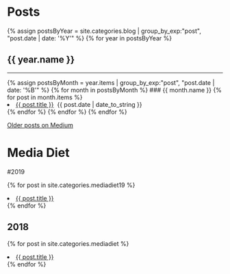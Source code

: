 # Posts

{% assign postsByYear = site.categories.blog | group_by_exp:"post", "post.date | date: '%Y'" %}
{% for year in postsByYear %}
## {{ year.name }}
<hr>
{% assign postsByMonth = year.items | group_by_exp:"post", "post.date | date: '%B'" %}
{% for month in postsByMonth %}
### {{ month.name }}
{% for post in month.items %}
<li><a href="{{ post.url }}">{{ post.title }}</a>
&nbsp;<span>{{ post.date | date_to_string }}</span></li>
{% endfor %}
{% endfor %}
{% endfor %}

[Older posts on Medium](https://medium.com/@brookshelley/)

# Media Diet

#2019

{% for post in site.categories.mediadiet19 %}
<li>
<a href="{{ post.url }}">{{ post.title }}</a>
</li>
{% endfor %}

## 2018
{% for post in site.categories.mediadiet %}
<li>
<a href="{{ post.url }}">{{ post.title }}</a>
</li>
{% endfor %}
